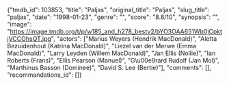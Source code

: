 {"tmdb_id": 103853, "title": "Paljas", "original_title": "Paljas", "slug_title": "paljas", "date": "1998-01-23", "genre": "", "score": "8.8/10", "synopsis": "", "image": "https://image.tmdb.org/t/p/w185_and_h278_bestv2/bYO3OAA651Wb0jCpktjVCCOhsQT.jpg", "actors": ["Marius Weyers (Hendrik MacDonald)", "Aletta Bezuidenhout (Katrina MacDonald)", "Liezel van der Merwe (Emma MacDonald)", "Larry Leyden (Willem MacDonald)", "Jan Ellis (Nollie)", "Ian Roberts (Frans)", "Ellis Pearson (Manuel)", "G\u00e9rard Rudolf (Jan Mol)", "Marthinus Basson (Dominee)", "David S. Lee (Bertie)"], "comments": [], "recommandations_id": []}